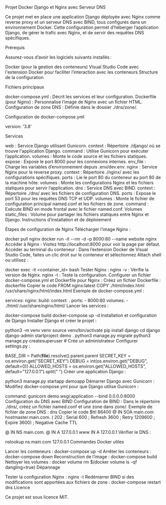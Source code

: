 Projet Docker Django et Nginx avec Serveur DNS

Ce projet met en place une application Django déployée avec Nginx comme reverse proxy et un serveur DNS avec BIND, tous configurés dans un environnement Docker. Cette configuration permet d’héberger l’application Django, de gérer le trafic avec Nginx, et de servir des requêtes DNS spécifiques.

Prérequis

Assurez-vous d’avoir les logiciels suivants installés :

Docker (pour la gestion des conteneurs)
Visual Studio Code avec l'extension Docker pour faciliter l’interaction avec les conteneurs
Structure de la configuration

Fichiers principaux

docker-compose.yml : Décrit les services et leur configuration.
Dockerfile (pour Nginx) : Personnalise l’image de Nginx avec un fichier HTML.
Configuration de zone DNS : Définie dans le dossier ./dns/zone/.

Configuration de docker-compose.yml

version: '3.8'

Services

web : Service Django utilisant Gunicorn.
context : Répertoire ./django/ où se trouve l'application Django.
command : Utilise Gunicorn pour exécuter l’application.
volumes : Monte le code source et les fichiers statiques.
expose : Expose le port 8000 pour les connexions internes.
env_file : Charge les variables d’environnement depuis .env/dev.env.
nginx : Service Nginx pour le reverse proxy.
context : Répertoire ./nginx/ avec les configurations spécifiques.
ports : Lie le port 80 du conteneur au port 80 de la machine hôte.
volumes : Monte les configurations Nginx et les fichiers statiques pour servir l’application.
dns : Service DNS avec BIND.
context : Répertoire ./dns/ avec les fichiers de configuration DNS.
ports : Expose le port 53 pour les requêtes DNS TCP et UDP.
volumes : Monte le fichier de configuration principal named.conf et les fichiers de zone.
command : Exécute BIND en mode frontal avec le fichier named.conf.
Volumes
static_files : Volume pour partager les fichiers statiques entre Nginx et Django.
Instructions d’installation et de déploiement

Étapes de configuration de Nginx
Télécharger l’image Nginx :

docker pull nginx
docker run -it --rm -d -p 8000:80 --name website nginx
Accéder à Nginx : Visitez http://localhost:8000 pour voir la page par défaut.
Accéder au terminal du conteneur : Dans l’extension Docker de Visual Studio Code, faites un clic droit sur le conteneur et sélectionnez Attach shell ou utilisez :

docker exec -it <container_id> bash
Tester Nginx :
nginx -v : Vérifie la version de Nginx.
nginx -t : Teste la configuration.
Configurer un fichier docker-compose.yml et Dockerfile pour Nginx : Créez un fichier Dockerfile :
dockerfile
Copier le code
FROM nginx:latest
COPY ./html/index.html /usr/share/nginx/html/index.html
Exemple de docker-compose.yml :


services:
  nginx:
    build:
      context: .
    ports:
      - 8000:80
    volumes:
      - ./html/:/usr/share/nginx/html/
Lancer les services :

docker-compose build
docker-compose up -d
Installation et configuration de Django
Installer Django et créer le projet :

python3 -m venv venv
source venv/bin/activate
pip install django
cd django
django-admin startproject demo .
python3 manage.py migrate
python3 manage.py createsuperuser  # Crée un administrateur
Configurer settings.py :

BASE_DIR = Path(__file__).resolve().parent.parent
SECRET_KEY = os.environ.get("SECRET_KEY")
DEBUG = int(os.environ.get("DEBUG", default=0))
ALLOWED_HOSTS = os.environ.get("ALLOWED_HOSTS", default="127.0.0.1").split(" ")
Créer une application Django :

python3 manage.py startapp demoapp
Démarrer Django avec Gunicorn : Modifiez docker-compose.yml pour que Django utilise Gunicorn :

command: gunicorn demo.wsgi:application --bind 0.0.0.0:8000
Configuration du DNS avec BIND
Configuration de BIND : Dans le répertoire ./dns/, créez un fichier named.conf et une zone dans zone/.
Exemple de fichier de zone DNS :
dns
Copier le code
$ttl 86400
@       IN      SOA main.com hostmaster.main.com. (
                    202 ; Serial
                    600 ; Refresh
                    3600 ; Retry
                    1209600 ; Expire
                    3600) ; Negative Cache TTL

@       IN      NS  main.com.
@       IN      A   127.0.0.1
www     IN      A   127.0.0.1
Vérifier le DNS :

nslookup ns.main.com 127.0.0.1
Commandes Docker utiles

Lancer les conteneurs : docker-compose up -d
Arrêter les conteneurs : docker-compose down
Reconstruction de l’image : docker-compose build
Nettoyer les volumes : docker volume rm $(docker volume ls -qf dangling=true)
Dépannage

Tester la configuration Nginx : nginx -t
Redémarrer BIND si des modifications sont apportées aux fichiers de zone : docker-compose restart dns
Licence

Ce projet est sous licence MIT.